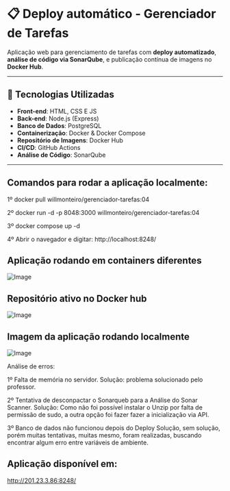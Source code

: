 # 📋 Deploy automático - Gerenciador de Tarefas

Aplicação web para gerenciamento de tarefas com **deploy automatizado**, **análise de código via SonarQube**, e publicação contínua de imagens no **Docker Hub**.

---


## 🚀 Tecnologias Utilizadas

- **Front-end**: HTML, CSS E JS
- **Back-end**: Node.js (Express)
- **Banco de Dados**: PostgreSQL
- **Containerização**: Docker & Docker Compose
- **Repositório de Imagens**: Docker Hub
- **CI/CD**: GitHub Actions
- **Análise de Código**: SonarQube

---

## Comandos para rodar a aplicação localmente:

1º docker pull willmonteiro/gerenciador-tarefas:04

2º docker run -d -p 8048:3000 willmonteiro/gerenciador-tarefas:04

3º docker compose up -d

4º Abrir o navegador e digitar: http://localhost:8248/


## Aplicação rodando em containers diferentes

![Image](https://github.com/user-attachments/assets/839c06c0-a705-450e-a07c-92406ffb3756)

## Repositório ativo no Docker hub

![Image](https://github.com/user-attachments/assets/b864e707-5bfe-4ee1-ad3a-b314330f85c4)

## Imagem da aplicação rodando localmente

![Image](https://github.com/user-attachments/assets/0605157d-1ef8-46ef-9530-7d76a9165459)

Análise de erros:

1º Falta de memória no servidor. 
Solução: problema solucionado pelo professor.

2º Tentativa de desconpactar o Sonarqueb para a Análise do Sonar Scanner.
Solução: Como não foi possível instalar o Unzip por falta de permissão de sudo,
a outra opção foi fazer fazer a inicialização via API.

3º Banco de dados não funcionou depois do Deploy
Solução, sem solução, porém muitas tentativas, muitas mesmo, foram realizadas, buscando encontrar algum
erro entre variáveis de ambiente.


## Aplicação disponível em:
http://201.23.3.86:8248/



